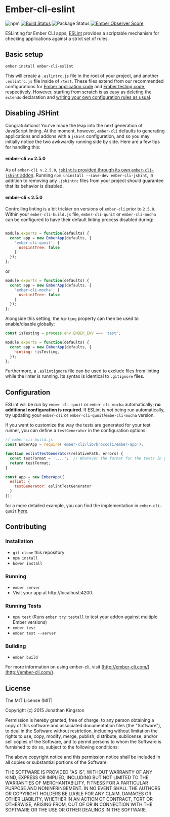# Ember-cli-eslint
![npm](https://img.shields.io/npm/v/ember-cli-eslint.svg)
[![Build Status](https://travis-ci.org/ember-cli/ember-cli-eslint.svg)](https://travis-ci.org/ember-cli/ember-cli-eslint)
![Package Status](https://david-dm.org/ember-cli/ember-cli-eslint.svg)
[![Ember Observer Score](https://emberobserver.com/badges/ember-cli-eslint.svg)](https://emberobserver.com/addons/ember-cli-eslint)

ESLinting for Ember CLI apps, [ESLint](http://eslint.org/) provides a scriptable mechanism for checking applications against a strict set of rules.

## Basic setup

```
ember install ember-cli-eslint
```

This will create a `.eslintrc.js` file in the root of your project, and another `.eslintrc.js` file inside of `/test`. These files extend from our recommended configurations for [Ember application code](/best-practices/ember-application) and [Ember testing code](/best-practices/ember-test), respectively. However, starting from scratch is as easy as deleting the `extends` declaration and [writing your own configuration rules as usual](http://eslint.org/docs/user-guide/configuring).

## Disabling JSHint
Congratulations! You've made the leap into the next generation of JavaScript linting. At the moment, however, `ember-cli` defaults to generating applications and addons with a `jshint` configuration, and so you may initially notice the two awkwardly running side by side. Here are a few tips for handling this:

#### ember-cli >= 2.5.0
As of `ember-cli v.2.5.0`, [`jshint` is provided through its own `ember-cli-jshint` addon](https://github.com/ember-cli/ember-cli/pull/5757). Running `npm uninstall --save-dev ember-cli-jshint`, in addition to removing any `.jshintrc` files from your project should guarantee that its behavior is disabled.

#### ember-cli < 2.5.0
Controlling linting is a bit trickier on versions of `ember-cli` prior to `2.5.0`. Within your `ember-cli-build.js` file, `ember-cli-qunit` or `ember-cli-mocha` can be configured to have their default linting process disabled during:

```javascript

module.exports = function(defaults) {
  const app = new EmberApp(defaults, {
    'ember-cli-qunit': {
      useLintTree: false
    }
  });
};

```
or
```javascript
module.exports = function(defaults) {
  const app = new EmberApp(defaults, {
    'ember-cli-mocha': {
      useLintTree: false
    }
  });
};
```
Alongside this setting, the `hinting` property can then be used to enable/disable globally:

```javascript
const isTesting = process.env.EMBER_ENV === 'test';

module.exports = function(defaults) {
  const app = new EmberApp(defaults, {
    hinting: !isTesting,
  });
};
```
Furthermore, a `.eslintignore` file can be used to exclude files from linting while the linter is running. Its syntax is identical to `.gitignore` files.


## Configuration

ESLint will be run by `ember-cli-qunit` or `ember-cli-mocha` automatically; **no additional configuration is required**.  If ESLint is *not* being run automatically, try updating your `ember-cli` or `ember-cli-qunit`/`embe-cli-mocha` version.

If you want to customize the way the tests are generated for your test runner, you can define a `testGenerator` in the configuration options:

```javascript
// ember-cli-build.js
const EmberApp = require('ember-cli/lib/broccoli/ember-app');

function eslintTestGenerator(relativePath, errors) {
  const testFormat = '....';  // Whatever the format for the tests in your framework is
  return testFormat;
}

const app = new EmberApp({
  eslint: {
    testGenerator: eslintTestGenerator
  }
});
```

for a more detailed example, you can find the implementation in `ember-cli-qunit` [here](https://github.com/ember-cli/ember-cli-qunit/blob/ba906cacc8674e7c0d6d8ed74223a284dcdebf94/index.js#L192-L203).


## Contributing

### Installation

* `git clone` this repository
* `npm install`
* `bower install`

### Running

* `ember server`
* Visit your app at http://localhost:4200.

### Running Tests

* `npm test` (Runs `ember try:testall` to test your addon against multiple Ember versions)
* `ember test`
* `ember test --server`

### Building

* `ember build`

For more information on using ember-cli, visit [http://ember-cli.com/](http://ember-cli.com/).


## License

The MIT License (MIT)

Copyright (c) 2015 Jonathan Kingston

Permission is hereby granted, free of charge, to any person obtaining a copy
of this software and associated documentation files (the "Software"), to deal
in the Software without restriction, including without limitation the rights
to use, copy, modify, merge, publish, distribute, sublicense, and/or sell
copies of the Software, and to permit persons to whom the Software is
furnished to do so, subject to the following conditions:

The above copyright notice and this permission notice shall be included in
all copies or substantial portions of the Software.

THE SOFTWARE IS PROVIDED "AS IS", WITHOUT WARRANTY OF ANY KIND, EXPRESS OR
IMPLIED, INCLUDING BUT NOT LIMITED TO THE WARRANTIES OF MERCHANTABILITY,
FITNESS FOR A PARTICULAR PURPOSE AND NONINFRINGEMENT. IN NO EVENT SHALL THE
AUTHORS OR COPYRIGHT HOLDERS BE LIABLE FOR ANY CLAIM, DAMAGES OR OTHER
LIABILITY, WHETHER IN AN ACTION OF CONTRACT, TORT OR OTHERWISE, ARISING FROM,
OUT OF OR IN CONNECTION WITH THE SOFTWARE OR THE USE OR OTHER DEALINGS IN
THE SOFTWARE.
